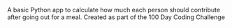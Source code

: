 A basic Python app to calculate how much each person should contribute after going out for a meal. Created as part of the 100 Day Coding Challenge
